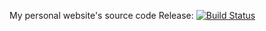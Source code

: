 My personal website's source code
Release: [![Build Status](https://travis-ci.org/jcallin/personal-site.svg?branch=master)](https://travis-ci.org/jcallin/personal-site)
